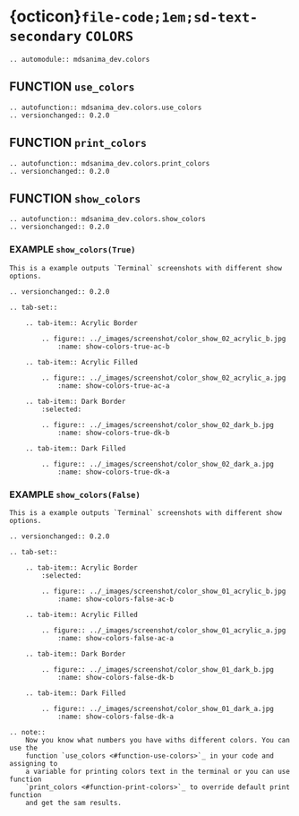 # {octicon}`file-code;1em;sd-text-secondary` `COLORS`

```{eval-rst}
.. automodule:: mdsanima_dev.colors
```

## FUNCTION `use_colors`

```{eval-rst}
.. autofunction:: mdsanima_dev.colors.use_colors
.. versionchanged:: 0.2.0
```

## FUNCTION `print_colors`

```{eval-rst}
.. autofunction:: mdsanima_dev.colors.print_colors
.. versionchanged:: 0.2.0
```

## FUNCTION `show_colors`

```{eval-rst}
.. autofunction:: mdsanima_dev.colors.show_colors
.. versionchanged:: 0.2.0
```

### EXAMPLE `show_colors(True)`

```{eval-rst}
This is a example outputs `Terminal` screenshots with different show options.
```

```{eval-rst}
.. versionchanged:: 0.2.0
```

```{eval-rst}
.. tab-set::

    .. tab-item:: Acrylic Border

        .. figure:: ../_images/screenshot/color_show_02_acrylic_b.jpg
            :name: show-colors-true-ac-b

    .. tab-item:: Acrylic Filled

        .. figure:: ../_images/screenshot/color_show_02_acrylic_a.jpg
            :name: show-colors-true-ac-a

    .. tab-item:: Dark Border
        :selected:

        .. figure:: ../_images/screenshot/color_show_02_dark_b.jpg
            :name: show-colors-true-dk-b

    .. tab-item:: Dark Filled

        .. figure:: ../_images/screenshot/color_show_02_dark_a.jpg
            :name: show-colors-true-dk-a
```

### EXAMPLE `show_colors(False)`

```{eval-rst}
This is a example outputs `Terminal` screenshots with different show options.
```

```{eval-rst}
.. versionchanged:: 0.2.0
```

```{eval-rst}
.. tab-set::

    .. tab-item:: Acrylic Border
        :selected:

        .. figure:: ../_images/screenshot/color_show_01_acrylic_b.jpg
            :name: show-colors-false-ac-b

    .. tab-item:: Acrylic Filled

        .. figure:: ../_images/screenshot/color_show_01_acrylic_a.jpg
            :name: show-colors-false-ac-a

    .. tab-item:: Dark Border

        .. figure:: ../_images/screenshot/color_show_01_dark_b.jpg
            :name: show-colors-false-dk-b

    .. tab-item:: Dark Filled

        .. figure:: ../_images/screenshot/color_show_01_dark_a.jpg
            :name: show-colors-false-dk-a
```

```{eval-rst}
.. note::
    Now you know what numbers you have withs different colors. You can use the
    function `use_colors <#function-use-colors>`_ in your code and assigning to
    a variable for printing colors text in the terminal or you can use function
    `print_colors <#function-print-colors>`_ to override default print function
    and get the sam results.
```
